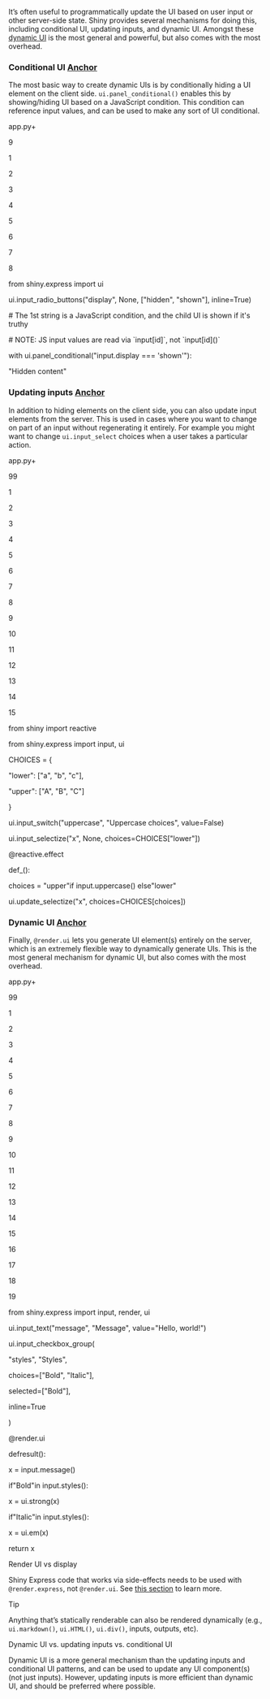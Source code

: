 It’s often useful to programmatically update the UI based on user input or other server-side state. Shiny provides several mechanisms for doing this, including conditional UI, updating inputs, and dynamic UI. Amongst these [dynamic UI](https://shiny.posit.co/py/docs/ui-dynamic.html#dynamic-ui) is the most general and powerful, but also comes with the most overhead.

### Conditional UI [Anchor](https://shiny.posit.co/py/docs/ui-dynamic.html\#conditional-ui)

The most basic way to create dynamic UIs is by conditionally hiding a UI element on the client side. `ui.panel_conditional()` enables this by showing/hiding UI based on a JavaScript condition. This condition can reference input values, and can be used to make any sort of UI conditional.

app.py+

9

1

2

3

4

5

6

7

8

from shiny.express import ui

ui.input\_radio\_buttons("display", None, \["hidden", "shown"\], inline=True)

\# The 1st string is a JavaScript condition, and the child UI is shown if it's truthy

\# NOTE: JS input values are read via \`input\[id\]\`, not \`input\[id\]()\`

with ui.panel\_conditional("input.display === 'shown'"):

"Hidden content"

### Updating inputs [Anchor](https://shiny.posit.co/py/docs/ui-dynamic.html\#updating-inputs)

In addition to hiding elements on the client side, you can also update input elements from the server. This is used in cases where you want to change on part of an input without regenerating it entirely. For example you might want to change `ui.input_select` choices when a user takes a particular action.

app.py+

99

1

2

3

4

5

6

7

8

9

10

11

12

13

14

15

from shiny import reactive

from shiny.express import input, ui

CHOICES = {

"lower": \["a", "b", "c"\],

"upper": \["A", "B", "C"\]

}

ui.input\_switch("uppercase", "Uppercase choices", value=False)

ui.input\_selectize("x", None, choices=CHOICES\["lower"\])

@reactive.effect

def\_():

choices = "upper"if input.uppercase() else"lower"

ui.update\_selectize("x", choices=CHOICES\[choices\])

### Dynamic UI [Anchor](https://shiny.posit.co/py/docs/ui-dynamic.html\#dynamic-ui)

Finally, `@render.ui` lets you generate UI element(s) entirely on the server, which is an extremely flexible way to dynamically generate UIs. This is the most general mechanism for dynamic UI, but also comes with the most overhead.

app.py+

99

1

2

3

4

5

6

7

8

9

10

11

12

13

14

15

16

17

18

19

from shiny.express import input, render, ui

ui.input\_text("message", "Message", value="Hello, world!")

ui.input\_checkbox\_group(

"styles", "Styles",

choices=\["Bold", "Italic"\],

selected=\["Bold"\],

inline=True

)

@render.ui

defresult():

x = input.message()

if"Bold"in input.styles():

x = ui.strong(x)

if"Italic"in input.styles():

x = ui.em(x)

return x

Render UI vs display

Shiny Express code that works via side-effects needs to be used with `@render.express`, not `@render.ui`. See [this section](https://shiny.posit.co/py/docs/express-in-depth.html#reactive-displays) to learn more.

Tip

Anything that’s statically renderable can also be rendered dynamically (e.g., `ui.markdown()`, `ui.HTML()`, `ui.div()`, inputs, outputs, etc).

Dynamic UI vs. updating inputs vs. conditional UI

Dynamic UI is a more general mechanism than the updating inputs and conditional UI patterns, and can be used to update any UI component(s) (not just inputs). However, updating inputs is more efficient than dynamic UI, and should be preferred where possible.